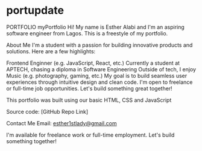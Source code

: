 # portupdate
PORTFOLIO
myPortfolio
Hi! My name is Esther Alabi and I'm an aspiring software engineer from Lagos. This is a freestyle of my portfolio.

About Me
I'm a student with a passion for building innovative products and solutions. Here are a few highlights:

Frontend Enginner (e.g. JavaScript, React, etc.)
Currently a student at APTECH, chasing a diploma in Software Engineering
Outside of tech, I enjoy Music (e.g. photography, gaming, etc.)
My goal is to build seamless user experiences through intuitive design and clean code. I'm open to freelance or full-time job opportunities. Let's build something great together!

This portfolio was built using our basic HTML, CSS and JavaScript

Source code: [GitHub Repo Link]

Contact Me
Email: esther1stlady@gmail.com

I'm available for freelance work or full-time employment. Let's build something together!
